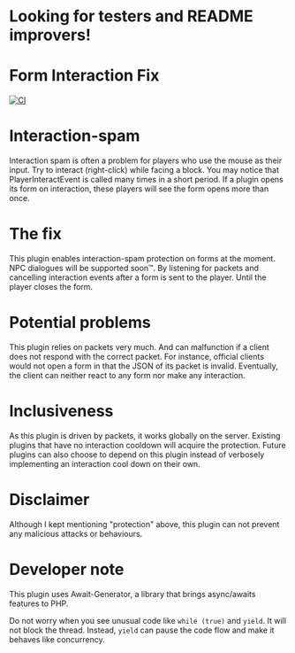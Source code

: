# Looking for testers and README improvers!
# Form Interaction Fix
[![CI](https://github.com/Endermanbugzjfc/FormInteractionFix/actions/workflows/main.yml/badge.svg)](https://github.com/Endermanbugzjfc/FormInteractionFix/actions/workflows/main.yml)
# Interaction-spam
Interaction spam is often a problem for players who use the mouse as their input.
Try to interact (right-click) while facing a block.
You may notice that PlayerInteractEvent is called many times in a short period.
If a plugin opens its form on interaction, these players will see the form opens more than once.

# The fix
This plugin enables interaction-spam protection on forms at the moment.
NPC dialogues will be supported soon™.
By listening for packets and cancelling interaction events after a form is sent to the player.
Until the player closes the form.

# Potential problems
This plugin relies on packets very much. And can malfunction if a client does not respond with the correct packet. For instance, official clients would not open a form in that the JSON of its packet is invalid. Eventually, the client can neither react to any form nor make any interaction.

# Inclusiveness
As this plugin is driven by packets, it works globally on the server.
Existing plugins that have no interaction cooldown will acquire the protection.
Future plugins can also choose to depend on this plugin instead of verbosely implementing an interaction cool down on their own.

# Disclaimer
Although I kept mentioning "protection" above, this plugin can not prevent any malicious attacks or behaviours.

# Developer note
This plugin uses Await-Generator, a library that brings async/awaits features to PHP.

Do not worry when you see unusual code like `while (true)` and `yield`. It will not block the thread. Instead, `yield` can pause the code flow and make it behaves like concurrency.
